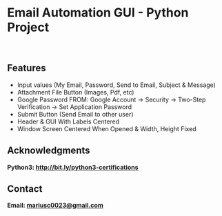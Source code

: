 <h1> Email Automation GUI - Python Project</h1>
<br>
<h2>Features</h2>
<ul>
    <li> Input values (My Email, Password, Send to Email, Subject & Message)</li>
    <li> Attachment File Button (Images, Pdf, etc) </li>
    <li> Google Password FROM: Google Account -> Security -> Two-Step Verification -> Set Application Password </li>
    <li> Submit Button (Send Email to other user) </li>
    <li> Header & GUI With Labels Centered</li>
    <li> Window Screen Centered When Opened & Width, Height Fixed </li>
</ul>


<h2>Acknowledgments</h2>

<b> Python3: http://bit.ly/python3-certifications  <b>
<br>


<h2>Contact</h2>

<b> Email: mariusc0023@gmail.com </b>
